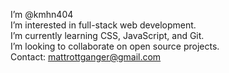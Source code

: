 I’m @kmhn404  
I’m interested in full-stack web development.  
I’m currently learning CSS, JavaScript, and Git.  
I’m looking to collaborate on open source projects.  
Contact: mattrottganger@gmail.com  

<!---
kmhn404/kmhn404 is a ✨ special ✨ repository because its `README.md` (this file) appears on your GitHub profile.
You can click the Preview link to take a look at your changes.
--->
